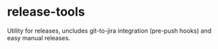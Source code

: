 # release-tools
Utility for releases, uncludes git-to-jira integration (pre-push hooks) and easy manual releases.
